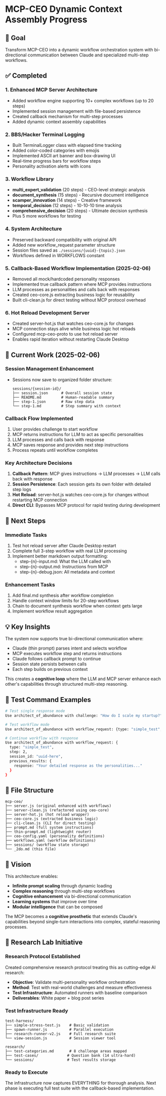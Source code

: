 # MCP-CEO Dynamic Context Assembly Progress

## 🎯 Goal
Transform MCP-CEO into a dynamic workflow orchestration system with bi-directional communication between Claude and specialized multi-step workflows.

## ✅ Completed

### 1. Enhanced MCP Server Architecture
- Added workflow engine supporting 10+ complex workflows (up to 20 steps)
- Implemented session management with file-based persistence
- Created callback mechanism for multi-step processes
- Added dynamic context assembly capabilities

### 2. BBS/Hacker Terminal Logging
- Built TerminalLogger class with elapsed time tracking
- Added color-coded categories with emojis
- Implemented ASCII art banner and box-drawing UI
- Real-time progress bars for workflow steps
- Personality activation alerts with icons

### 3. Workflow Library
- **multi_expert_validation** (20 steps) - CEO-level strategic analysis
- **document_synthesis** (15 steps) - Recursive document intelligence
- **scamper_innovation** (14 steps) - Creative framework
- **temporal_decision** (12 steps) - 10-10-10 time analysis
- **comprehensive_decision** (20 steps) - Ultimate decision synthesis
- Plus 5 more workflows for testing

### 4. System Architecture
- Preserved backward compatibility with original API
- Added new workflow_request parameter structure
- Session files saved as `./sessions/{uuid}-{topic}.json`
- Workflows defined in WORKFLOWS constant

### 5. Callback-Based Workflow Implementation (2025-02-06)
- Removed all mock/hardcoded personality responses
- Implemented true callback pattern where MCP provides instructions
- LLM processes as personalities and calls back with responses
- Created ceo-core.js extracting business logic for reusability
- Built cli-clean.js for direct testing without MCP protocol overhead

### 6. Hot Reload Development Server
- Created server-hot.js that watches ceo-core.js for changes
- MCP connection stays alive while business logic hot reloads
- Configured mcp-ceo-proto to use hot reload server
- Enables rapid iteration without restarting Claude Desktop

## 🚀 Current Work (2025-02-06)

### Session Management Enhancement
- Sessions now save to organized folder structure:
  ```
  sessions/{session-id}/
  ├── session.json      # Overall session state
  ├── README.md         # Human-readable summary
  ├── step-1.json       # Raw step data
  └── step-1.md         # Step summary with context
  ```

### Callback Flow Implemented
1. User provides challenge to start workflow
2. MCP returns instructions for LLM to act as specific personalities
3. LLM processes and calls back with response
4. MCP saves response and provides next step instructions
5. Process repeats until workflow completes

### Key Architecture Decisions
1. **Callback Pattern**: MCP gives instructions → LLM processes → LLM calls back with response
2. **Session Persistence**: Each session gets its own folder with detailed step logs
3. **Hot Reload**: server-hot.js watches ceo-core.js for changes without restarting MCP connection
4. **Direct CLI**: Bypasses MCP protocol for rapid testing during development

## 🔄 Next Steps

### Immediate Tasks
1. Test hot reload server after Claude Desktop restart
2. Complete full 3-step workflow with real LLM processing
3. Implement better markdown output formatting:
   - step-{n}-input.md: What the LLM called with
   - step-{n}-output.md: Instructions from MCP
   - step-{n}-debug.json: All metadata and context

### Enhancement Tasks
1. Add final.md synthesis after workflow completion
2. Handle context window limits for 20-step workflows
3. Chain to document synthesis workflow when context gets large
4. Implement workflow result aggregation

## 💡 Key Insights

The system now supports true bi-directional communication where:
- Claude (thin prompt) parses intent and selects workflow
- MCP executes workflow step and returns instructions
- Claude follows callback prompt to continue
- Session state persists between calls
- Each step builds on previous context

This creates a **cognitive loop** where the LLM and MCP server enhance each other's capabilities through structured multi-step reasoning.

## 🧪 Test Command Examples

```bash
# Test single response mode
Use architect_of_abundance with challenge: "How do I scale my startup?"

# Test workflow mode
Use architect_of_abundance with workflow_request: {type: "simple_test", step: 1}

# Continue workflow with response
Use architect_of_abundance with workflow_request: {
  type: "simple_test", 
  step: 2, 
  session_id: "uuid-here",
  previous_results: {
    response: "Your detailed response as the personalities..."
  }
}
```

## 📁 File Structure
```
mcp-ceo/
├── server.js (original enhanced with workflows)
├── server-clean.js (refactored using ceo-core)
├── server-hot.js (hot reload wrapper)
├── ceo-core.js (extracted business logic)
├── cli-clean.js (CLI for direct testing)
├── prompt.md (full system instructions)
├── thin-prompt.md (lightweight router)
├── ceo-config.yaml (personality definitions)
├── workflows.yaml (workflow definitions)
├── sessions/ (workflow state storage)
└── _2do.md (this file)
```

## 🔮 Vision

This architecture enables:
- **Infinite prompt scaling** through dynamic loading
- **Complex reasoning** through multi-step workflows
- **Cognitive enhancement** via bi-directional communication
- **Learning systems** that improve over time
- **Modular intelligence** that can be composed

The MCP becomes a **cognitive prosthetic** that extends Claude's capabilities beyond single-turn interactions into complex, stateful reasoning processes.

## 🧪 Research Lab Initiative

### Research Protocol Established
Created comprehensive research protocol treating this as cutting-edge AI research:
- **Objective**: Validate multi-personality workflow orchestration
- **Method**: Test with real-world challenges and measure effectiveness
- **Test Infrastructure**: Automated runners with baseline comparison
- **Deliverables**: White paper + blog post series

### Test Infrastructure Ready
```
test-harness/
├── simple-stress-test.js    # Basic validation
├── spawn-runner.js          # Parallel execution
├── research-runner-v2.js    # Full research suite
└── view-session.js          # Session viewer tool

research/
├── test-categories.md       # 8 challenge areas mapped
├── test-cases/             # Question bank (14 ultra-hard)
└── sessions/               # Test results storage
```

### Ready to Execute
The infrastructure now captures EVERYTHING for thorough analysis. Next phase is executing full test suite with the callback-based implementation.